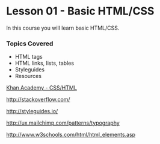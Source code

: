 # Lesson 01 - Basic HTML/CSS

In this course you will learn basic HTML/CSS. 

### Topics Covered

* HTML tags
* HTML links, lists, tables
* Styleguides
* Resources

[Khan Academy - CSS/HTML](https://www.khanacademy.org/)

http://stackoverflow.com/

http://styleguides.io/

http://ux.mailchimp.com/patterns/typography

http://www.w3schools.com/html/html_elements.asp